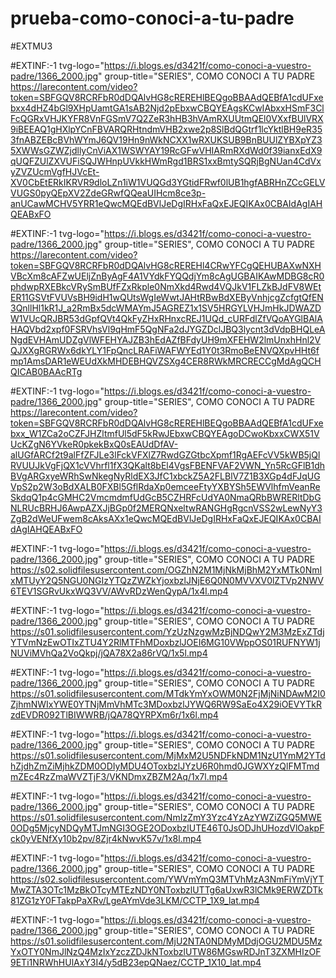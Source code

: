 # prueba-como-conoci-a-tu-padre
#EXTMU3

#EXTINF:-1 tvg-logo="https://i.blogs.es/d3421f/como-conoci-a-vuestro-padre/1366_2000.jpg" group-title="SERIES", COMO CONOCI A TU PADRE
https://larecontent.com/video?token=SBFGQV8RCRFbR0dDQAlvHG8cREREHlBEQgoBBAAdQEBfA1cdUFxebxx4dHZ4bGl9XHpUamtGA1sAB2Njd2pEbxwCBQYEAgsKCwIAbxxHSmF3ClFcQGRxVHJKYFR8VnFGSmV7Q2ZeR3hHB3hVAmRXUUtmQEl0VXxfBUlVRX9iBEEAQ1gHXlpYCnFBVARQRHtndmVHB2xwe2p8SlBdQGtrf1lcYktlBH9eR353fnABZEBcBVhWYmJ6QV19Hn9nWkNCXX1wRXUKSUB9BnBUUlZYBXpYZ35XWWsGZWZjdllyCnViAX1WSWYAY19RcGFwVHIARmRXdWd0f39ianxEdX9qUQFZUlZXVUFiSQJWHnpUVkkHWmRgd1BRS1xxBmtySQRjBgNUan4CdVxyZVZUcmVgfHJVcEt-XV0CbEtERkIKRVR9dloLZn1iW1VUQGd3YGtidFRwf0lUB1hgfABRHnZCcGELVVUGS0pyQEpXV2ZdeGRwfQQeaUIHcm8ce3p-anUCawMCHV5YRR1eQwcMQEdBVlJeDgIRHxFaQxEJEQIKAx0CBAIdAgIAHQEABxFO

#EXTINF:-1 tvg-logo="https://i.blogs.es/d3421f/como-conoci-a-vuestro-padre/1366_2000.jpg" group-title="SERIES", COMO CONOCI A TU PADRE
https://larecontent.com/video?token=SBFGQV8RCRFbR0dDQAlvHG8cREREHl4CRwYFCgQEHUBAXwNXHVBcXm8cAFZwUEljZnByAgF4A1VYdkFYQQdjYm8cAgUGBAIKAwMDBG8cR0phdwpRXEBkcVRySmBUfFZxRkple0NmXkd4Rwd4VQJkV1FLZkBJdFV8WEtER11GSVtFVUVsBH9idH1wQUtsWgIeWwtJAHtRBwBdXEByVnhjcgZcfgtQfEN3QnllHl1kR1J_a2RmBx5dcWMAYmJ5AGREZ1x1SV5HRGYLVHJmHkJDWAZDW1VUcQRJBR53dGpfQVt4QkFyZHxRHnxcREJ1UQd_cURFdlZfVQoAYGlBAlAHAQVbd2xpf0FSRVhsVl9qHmF5QgNFa2dJYGZDclJBQ3lycnt3dVdpBHQLeANgdEVHAmUDZgVlWFEHYAJZB3hEdAZfBFdyUH9mXFEHW2lmUnxhHnl2VQJXXgRGRWx6dkYLY1FpQncLRAFiWAFWYEd1Y0t3RmoBeENVQXpvHHt6fmp1AmsDAR1eWEUdXkMHDEBHQVZSXg4CER8RWkMRCRECCgMdAgQCHQICAB0BAAcRTg
 
#EXTINF:-1 tvg-logo="https://i.blogs.es/d3421f/como-conoci-a-vuestro-padre/1366_2000.jpg" group-title="SERIES", COMO CONOCI A TU PADRE
https://larecontent.com/video?token=SBFGQV8RCRFbR0dDQAlvHG8cREREHlBEQgoBBAAdQEBfA1cdUFxebxx_W1ZCa2oCZFJHZltmfUl5dF5kRwJEbxwCBQYEAgoDCwoKbxxCWX51VUcKZgN6YVkeR0pkekBxQ0sEAUdDfAV-alUGfARCf2t9alFfZFJLe3lFckVFXlZ7RwdGZGtbcXpmf1RgAEFcVV5kWB5jQlRVUUJkVgFjQX1cVVhrfl1fX3QKalt8bEl4VgsFBENFVAF2VWN_Yn5RcGFlB1dhBVgARGxyeWRhSwNkegNyRldEX3JfC1xbckZ5A2FLBlV7Z1B3XGp4dFJqUGVpS2p2W3oBdXALB0FXBl5GflRdaXp0emceeFtyYXBYSh5EWVlhfmVeanReSkdqQ1p4cGMHC2VmcmdmfUdGcB5CZHRFcUdYA0NmaQRbBWRERltDbGNLRUcBRHJ6AwpAZXJjBGp0f2MERQNxeltwRANGHgRgcnVSS2wLewNyY3ZgB2dWeUFwem8cAksAXx1eQwcMQEdBVlJeDgIRHxFaQxEJEQIKAx0CBAIdAgIAHQEABxFO

#EXTINF:-1 tvg-logo="https://i.blogs.es/d3421f/como-conoci-a-vuestro-padre/1366_2000.jpg" group-title="SERIES", COMO CONOCI A TU PADRE
https://s02.solidfilesusercontent.com/OGZhN2M1MjNkMjBhM2YxMTk0NmIxMTUyY2Q5NGU0NGIzYTQzZWZkYjoxbzlJNjE6Q0N0MVVXV0lZTVp2NWV6TEV1SGRvUkxWQ3VV/AWvRDzWenQypA/1x4l.mp4

#EXTINF:-1 tvg-logo="https://i.blogs.es/d3421f/como-conoci-a-vuestro-padre/1366_2000.jpg" group-title="SERIES", COMO CONOCI A TU PADRE
https://s01.solidfilesusercontent.com/YzUzNzgwMzBjNDQwY2M3MzExZTdjYTVmNzEwOTIxZTU4Y2RlMTFhMDoxbzlJOEI6MG10VWppOS01RUFNYW1jNUViMVhQa2VoQkpj/jQA78X2a86rVQ/1x5l.mp4

#EXTINF:-1 tvg-logo="https://i.blogs.es/d3421f/como-conoci-a-vuestro-padre/1366_2000.jpg" group-title="SERIES", COMO CONOCI A TU PADRE
https://s01.solidfilesusercontent.com/MTdkYmYxOWM0N2FjMjNiNDAwM2I0ZjhmNWIxYWE0YTNjMmVhMTc3MDoxbzlJYWQ6RW9SaEo4X29iOEVYTkRzdEVDR092TlBIWWRB/jQA78QYRPXm6r/1x6l.mp4

#EXTINF:-1 tvg-logo="https://i.blogs.es/d3421f/como-conoci-a-vuestro-padre/1366_2000.jpg" group-title="SERIES", COMO CONOCI A TU PADRE
https://s01.solidfilesusercontent.com/MjMxM2U5NDFkNDM1NzU1YmM2YTdhZjdhZmZiMjhkZDM0ODIyMDU4OToxbzlJYzU6R0hmd0JGWXYzQlFMTmdmZEc4RzZmaWVZTjF3/VKNDmxZBZM2Aq/1x7l.mp4

#EXTINF:-1 tvg-logo="https://i.blogs.es/d3421f/como-conoci-a-vuestro-padre/1366_2000.jpg" group-title="SERIES", COMO CONOCI A TU PADRE
https://s01.solidfilesusercontent.com/NmIzZmY3Yzc4YzAzYWZiZGQ5MWE0ODg5MjcyNDQyMTJmNGI3OGE2ODoxbzlUTE46T0JsODJhUHozdVlOakpFck0yVENfXy10b2pv/8Zjr4kNwvK57v/1x8l.mp4

#EXTINF:-1 tvg-logo="https://i.blogs.es/d3421f/como-conoci-a-vuestro-padre/1366_2000.jpg" group-title="SERIES", COMO CONOCI A TU PADRE
https://s02.solidfilesusercontent.com/YWVmYmQ3MTVhMzA3NmFiYmVjYTMwZTA3OTc1MzBkOTcyMTEzNDY0NToxbzlUTTg6aUxwR3lCMk9ERWZDTk81ZG1zY0FTakpPaXRv/LgeAYmVde3LKM/CCTP_1X9_lat.mp4

#EXTINF:-1 tvg-logo="https://i.blogs.es/d3421f/como-conoci-a-vuestro-padre/1366_2000.jpg" group-title="SERIES", COMO CONOCI A TU PADRE
https://s01.solidfilesusercontent.com/MjU2NTA0NDMyMDdjOGU2MDU5MzYxOTY0NmJlNzQ4MzIxYzczZDJkNToxbzlUTW86MGswRDJnT3ZXMHIzOF9ETi1NRWhHUlAxY3I4/y5dB23epQNaez/CCTP_1X10_lat.mp4
